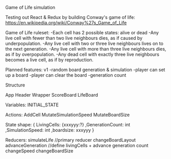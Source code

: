 Game of Life simulation

Testing out React & Redux by building Conway's game of life:
https://en.wikipedia.org/wiki/Conway%27s_Game_of_Life


Game of Life ruleset:
-Each cell has 2 possible states: alive or dead
-Any live cell with fewer than two live neighbours dies, as if caused by underpopulation.
-Any live cell with two or three live neighbours lives on to the next generation.
-Any live cell with more than three live neighbours dies, as if by overpopulation.
-Any dead cell with exactly three live neighbours becomes a live cell, as if by reproduction.

Planned features:
v1
-random board generation & simulation
-player can set up a board
-player can clear the board
-generation count


Structure

App
  Header
  Wrapper
    ScoreBoard
    LifeBoard


Variables:
INITIAL_STATE

Actions:
AddCell
MutateSimulationSpeed
MutateBoardSize

State shape:
{
  LivingCells: {xxxyyy:?}
  ,GenerationCount: int
  ,SimulationSpeed: int
  ,boardsize: xxxyyy
}

Reducers:
simulateLife //primary reducer
  changeBoardLayout
  advanceGeneration //define livingCells + advance generation count
  changeSpeed
  changeBoardSize
